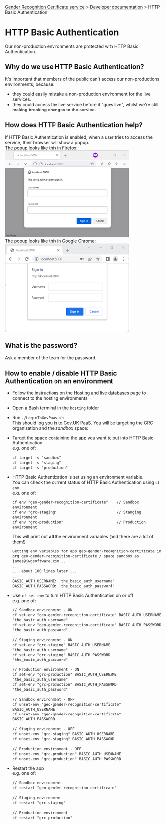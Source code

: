
[Gender Recognition Certificate service](../README.md) >
[Developer documentation](README.md) >
HTTP Basic Authentication

# HTTP Basic Authentication

Our non-production environments are protected with HTTP Basic Authentication.

## Why do we use HTTP Basic Authentication?

It's important that members of the public can't access our non-productions environments, because:
* they could easily mistake a non-production environment for the live services.
* they could access the live service before it "goes live", whilst we're still making breaking changes to the service.

## How does HTTP Basic Authentication help?

If HTTP Basic Authentication is enabled, when a user tries to access the service, their browser will show a popup.  
The popup looks like this in Firefox:  
<img src="screenshot-of-http-basic-auth-firefox.png" width="400">  
The popup looks like this in Google Chrome:  
<img src="screenshot-of-http-basic-auth-chrome.png" width="400">  

## What is the password?

Ask a member of the team for the password.

## How to enable / disable HTTP Basic Authentication on an environment

* Follow the instructions on the [Hosting and live databases](Hosting_and_live_databases.md) page to connect to the hosting environments

* Open a Bash terminal in the `hosting` folder

* Run `./LoginToGovPaas.sh`  
  This should log you in to Gov.UK PaaS. You will be targeting the GRC organisation and the *sandbox* space:

* Target the space containing the app you want to put into HTTP Basic Authentication  
  e.g. one of:
  ```
  cf target -s "sandbox"
  cf target -s "staging"
  cf target -s "production"
  ```

* HTTP Basic Authentication is set using an environment variable.  
  You can check the current status of HTTP Basic Authentication using `cf env`  
  e.g. one of:
  ```
  cf env "geo-gender-recognition-certificate"    // Sandbox environment
  cf env "grc-staging"                           // Stanging environment
  cf env "grc-production"                        // Production environment
  ```
  This will print out **all** the environment variables (and there are a lot of them!)
  ```
  Getting env variables for app geo-gender-recognition-certificate in org geo-gender-recognition-certificate / space sandbox as james@jwgsoftware.com...
  ...
  ... about 100 lines later ...
  ...
  BASIC_AUTH_USERNAME: 'the_basic_auth_username'
  BASIC_AUTH_PASSWORD: 'the_basic_auth_password'
  ```

* Use `cf set-env` to turn HTTP Basic Authentication on or off  
  e.g. one of:
  ```
  // Sandbox environment - ON
  cf set-env "geo-gender-recognition-certificate" BASIC_AUTH_USERNAME "the_basic_auth_username"
  cf set-env "geo-gender-recognition-certificate" BASIC_AUTH_PASSWORD "the_basic_auth_password"
  
  // Staging environment - ON
  cf set-env "grc-staging" BASIC_AUTH_USERNAME "the_basic_auth_username"
  cf set-env "grc-staging" BASIC_AUTH_PASSWORD "the_basic_auth_password"
  
  // Production environment - ON
  cf set-env "grc-production" BASIC_AUTH_USERNAME "the_basic_auth_username"
  cf set-env "grc-production" BASIC_AUTH_PASSWORD "the_basic_auth_password"
  
  // Sandbox environment - OFF
  cf unset-env "geo-gender-recognition-certificate" BASIC_AUTH_USERNAME
  cf unset-env "geo-gender-recognition-certificate" BASIC_AUTH_PASSWORD
  
  // Staging environment - OFF
  cf unset-env "grc-staging" BASIC_AUTH_USERNAME
  cf unset-env "grc-staging" BASIC_AUTH_PASSWORD
  
  // Production environment - OFF
  cf unset-env "grc-production" BASIC_AUTH_USERNAME
  cf unset-env "grc-production" BASIC_AUTH_PASSWORD
  ```

* Restart the app  
  e.g. one of:
  ```
  // Sandbox environment
  cf restart "geo-gender-recognition-certificate"
  
  // Staging environment
  cf restart "grc-staging"
  
  // Production environment
  cf restart "grc-production"
  ```
